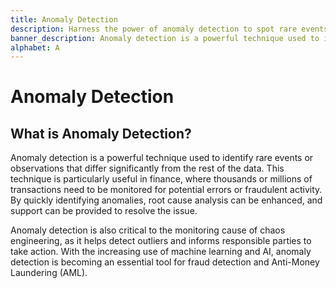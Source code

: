 ```yaml
---
title: Anomaly Detection
description: Harness the power of anomaly detection to spot rare events. In finance, monitor thousands of transactions for errors and fraud, ensuring data integrity.
banner_description: Anomaly detection is a powerful technique used to identify rare events or observations that differ significantly from the rest of the data. This technique is particularly useful in finance, where thousands or millions of transactions need to be monitored for potential errors or fraudulent activity.
alphabet: A
---
```


# Anomaly Detection

## What is Anomaly Detection?

Anomaly detection is a powerful technique used to identify rare events or observations that differ significantly from the rest of the data. This technique is particularly useful in finance, where thousands or millions of transactions need to be monitored for potential errors or fraudulent activity. By quickly identifying anomalies, root cause analysis can be enhanced, and support can be provided to resolve the issue.

Anomaly detection is also critical to the monitoring cause of chaos engineering, as it helps detect outliers and informs responsible parties to take action. With the increasing use of machine learning and AI, anomaly detection is becoming an essential tool for fraud detection and Anti-Money Laundering (AML).
